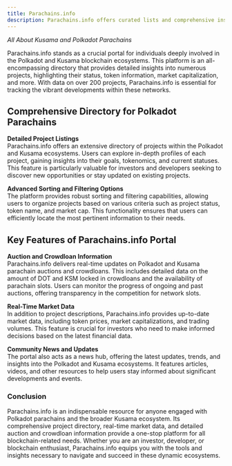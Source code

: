 ```yaml
---
title: Parachains.info
description: Parachains.info offers curated lists and comprehensive insights on Kusama and Polkadot parachains projects.
---
```



*All About Kusama and Polkadot Parachains*

Parachains.info stands as a crucial portal for individuals deeply involved in the Polkadot and Kusama blockchain ecosystems. This platform is an all-encompassing directory that provides detailed insights into numerous projects, highlighting their status, token information, market capitalization, and more. With data on over 200 projects, Parachains.info is essential for tracking the vibrant developments within these networks.

Comprehensive Directory for Polkadot Parachains
-----------------------------------------------

**Detailed Project Listings**  
Parachains.info offers an extensive directory of projects within the Polkadot and Kusama ecosystems. Users can explore in-depth profiles of each project, gaining insights into their goals, tokenomics, and current statuses. This feature is particularly valuable for investors and developers seeking to discover new opportunities or stay updated on existing projects.

**Advanced Sorting and Filtering Options**  
The platform provides robust sorting and filtering capabilities, allowing users to organize projects based on various criteria such as project status, token name, and market cap. This functionality ensures that users can efficiently locate the most pertinent information to their needs.

Key Features of Parachains.info Portal
--------------------------------------

**Auction and Crowdloan Information**  
Parachains.info delivers real-time updates on Polkadot and Kusama parachain auctions and crowdloans. This includes detailed data on the amount of DOT and KSM locked in crowdloans and the availability of parachain slots. Users can monitor the progress of ongoing and past auctions, offering transparency in the competition for network slots.

**Real-Time Market Data**  
In addition to project descriptions, Parachains.info provides up-to-date market data, including token prices, market capitalizations, and trading volumes. This feature is crucial for investors who need to make informed decisions based on the latest financial data.

**Community News and Updates**  
The portal also acts as a news hub, offering the latest updates, trends, and insights into the Polkadot and Kusama ecosystems. It features articles, videos, and other resources to help users stay informed about significant developments and events.

### Conclusion

Parachains.info is an indispensable resource for anyone engaged with Polkadot parachains and the broader Kusama ecosystem. Its comprehensive project directory, real-time market data, and detailed auction and crowdloan information provide a one-stop platform for all blockchain-related needs. Whether you are an investor, developer, or blockchain enthusiast, Parachains.info equips you with the tools and insights necessary to navigate and succeed in these dynamic ecosystems.
